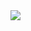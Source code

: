 
<img align="center" src="https://github.com/sankalpsp07/Building-Prowler-into-a-QuickSight-powered-AWS-Security-Dashboard/blob/main/Diagram.png&include_all_commits=true"/> 


